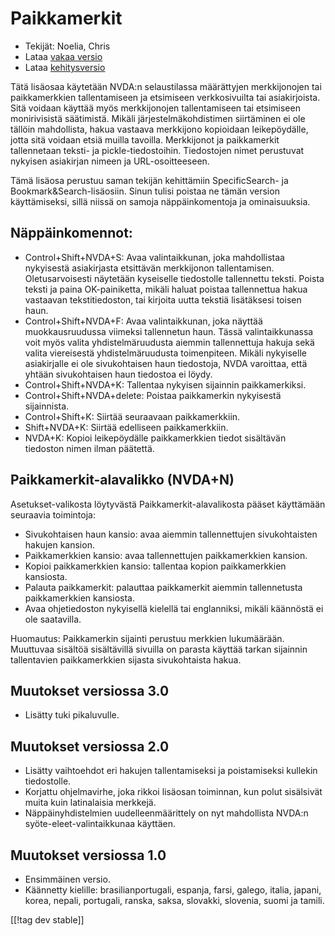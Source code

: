 # Paikkamerkit #

* Tekijät: Noelia, Chris
* Lataa [vakaa versio][1]
* Lataa [kehitysversio][2]

Tätä lisäosaa käytetään NVDA:n selaustilassa määrättyjen merkkijonojen tai
paikkamerkkien tallentamiseen ja etsimiseen verkkosivuilta tai
asiakirjoista. Sitä voidaan käyttää myös merkkijonojen tallentamiseen tai
etsimiseen monirivisistä säätimistä. Mikäli järjestelmäkohdistimen
siirtäminen ei ole tällöin mahdollista, hakua vastaava merkkijono kopioidaan
leikepöydälle, jotta sitä voidaan etsiä muilla tavoilla.  Merkkijonot ja
paikkamerkit tallennetaan teksti- ja pickle-tiedostoihin. Tiedostojen nimet
perustuvat nykyisen asiakirjan nimeen ja URL-osoitteeseen.

Tämä lisäosa perustuu saman tekijän kehittämiin SpecificSearch- ja
Bookmark&Search-lisäosiin. Sinun tulisi poistaa ne tämän version
käyttämiseksi, sillä niissä on samoja näppäinkomentoja ja ominaisuuksia.

## Näppäinkomennot: ##

*	Control+Shift+NVDA+S: Avaa valintaikkunan, joka mahdollistaa nykyisestä asiakirjasta etsittävän merkkijonon tallentamisen. Oletusarvoisesti näytetään kyseiselle tiedostolle tallennettu teksti. Poista teksti ja paina OK-painiketta, mikäli haluat poistaa tallennettua hakua vastaavan tekstitiedoston, tai kirjoita uutta tekstiä lisätäksesi toisen haun.
*	Control+Shift+NVDA+F: Avaa valintaikkunan, joka näyttää muokkausruudussa viimeksi tallennetun haun. Tässä valintaikkunassa voit myös valita yhdistelmäruudusta aiemmin tallennettuja hakuja sekä valita viereisestä yhdistelmäruudusta toimenpiteen. Mikäli nykyiselle asiakirjalle ei ole sivukohtaisen haun tiedostoja, NVDA varoittaa, että yhtään sivukohtaisen haun tiedostoa ei löydy.
*	Control+Shift+NVDA+K: Tallentaa nykyisen sijainnin paikkamerkiksi.
*	Control+Shift+NVDA+delete: Poistaa paikkamerkin nykyisestä sijainnista.
*	Control+Shift+K: Siirtää seuraavaan paikkamerkkiin.
*	Shift+NVDA+K: Siirtää edelliseen paikkamerkkiin.
*	NVDA+K: Kopioi leikepöydälle paikkamerkkien tiedot sisältävän tiedoston nimen ilman päätettä.

## Paikkamerkit-alavalikko (NVDA+N) ##


Asetukset-valikosta löytyvästä Paikkamerkit-alavalikosta pääset käyttämään
seuraavia toimintoja:

*	Sivukohtaisen haun kansio: avaa aiemmin tallennettujen sivukohtaisten
  hakujen kansion.
*	Paikkamerkkien kansio: avaa tallennettujen paikkamerkkien kansion.
*	Kopioi paikkamerkkien kansio: tallentaa kopion paikkamerkkien kansiosta.
*	Palauta paikkamerkit: palauttaa paikkamerkit aiemmin tallennetusta
  paikkamerkkien kansiosta.
*	Avaa ohjetiedoston nykyisellä kielellä tai englanniksi, mikäli käännöstä
  ei ole saatavilla.

Huomautus: Paikkamerkin sijainti perustuu merkkien lukumäärään. Muuttuvaa
sisältöä sisältävillä sivuilla on parasta käyttää tarkan sijainnin
tallentavien paikkamerkkien sijasta sivukohtaista hakua.


## Muutokset versiossa 3.0 ##
* Lisätty tuki pikaluvulle.

## Muutokset versiossa 2.0 ##
* Lisätty vaihtoehdot eri hakujen tallentamiseksi ja poistamiseksi kullekin
  tiedostolle.
* Korjattu ohjelmavirhe, joka rikkoi lisäosan toiminnan, kun polut
  sisälsivät muita kuin latinalaisia merkkejä.
* Näppäinyhdistelmien uudelleenmäärittely on nyt mahdollista NVDA:n
  syöte-eleet-valintaikkunaa käyttäen.


## Muutokset versiossa 1.0 ##
* Ensimmäinen versio.
* Käännetty kielille: brasilianportugali, espanja, farsi, galego, italia,
  japani, korea, nepali, portugali, ranska, saksa, slovakki, slovenia, suomi
  ja tamili.

[[!tag dev stable]]

[1]: http://addons.nvda-project.org/files/get.php?file=pm

[2]: http://addons.nvda-project.org/files/get.php?file=pm-dev
